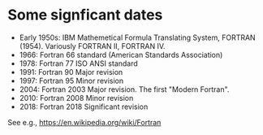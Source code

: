 # Some signficant dates


* Early 1950s: IBM Mathemetical Formula Translating System, FORTRAN (1954). Variously FORTRAN II, FORTRAN IV.
* 1966: Fortran 66 standard (American Standards Association)
* 1978: Fortran 77 ISO ANSI standard
* 1991: Fortran 90 Major revision
* 1997: Fortran 95 Minor revision
* 2004: Fortran 2003 Major revision. The first  "Modern Fortran".
* 2010: Fortran 2008 Minor revision
* 2018: Fortran 2018 Significant revision

See e.g., https://en.wikipedia.org/wiki/Fortran

